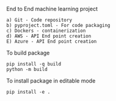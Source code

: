End to End machine learning project 
    
    a) Git - Code repository
    b) pyproject.toml - For code packaging
    c) Dockers - containerization 
    d) AWS - API End point creation
    E) Azure - API End point creation 

To build package 

    pip install -q build
    python -m build

To install package in editable mode

    pip install -e .
